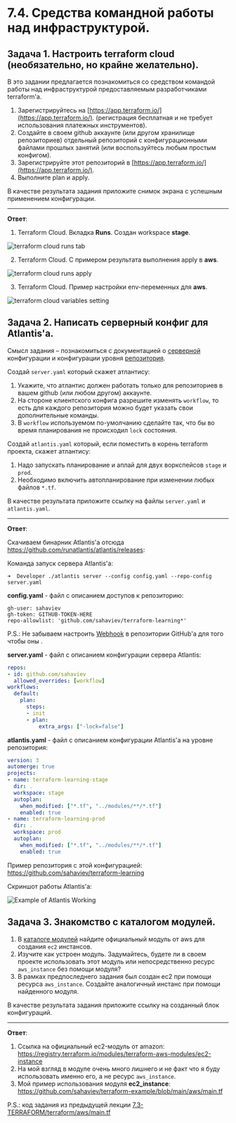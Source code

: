 # 7.4. Средства командной работы над инфраструктурой.

## Задача 1. Настроить terraform cloud (необязательно, но крайне желательно).

В это задании предлагается познакомиться со средством командой работы над инфраструктурой предоставляемым
разработчиками terraform'а. 

1. Зарегистрируйтесь на [https://app.terraform.io/](https://app.terraform.io/).
(регистрация бесплатная и не требует использования платежных инструментов).
1. Создайте в своем github аккаунте (или другом хранилище репозиториев) отдельный репозиторий с
 конфигурационными файлами прошлых занятий (или воспользуйтесь любым простым конфигом).
1. Зарегистрируйте этот репозиторий в [https://app.terraform.io/](https://app.terraform.io/).
1. Выполните plan и apply. 

В качестве результата задания приложите снимок экрана с успешным применением конфигурации.

---
**Ответ**:

1. Terraform Cloud. Вкладка **Runs**. Создан workspace **stage**.

![terraform cloud runs tab](assets/terraform-cloud-runs-tab.jpg)

2. Terraform Cloud. С примером результата выполнения apply в **aws**.

![terraform cloud runs apply](assets/terraform-cloud-runs-apply.jpg)

3. Terraform Cloud. Пример настройки env-переменных для **aws**.

![terraform cloud variables setting](assets/terraform-cloud-variables-setting.jpg)

## Задача 2. Написать серверный конфиг для Atlantis'a. 

Смысл задания – познакомиться с документацией 
о [серверной](https://www.runatlantis.io/docs/server-side-repo-config.html) конфигурации и конфигурации уровня 
 [репозитория](https://www.runatlantis.io/docs/repo-level-atlantis-yaml.html).

Создай `server.yaml` который скажет атлантису:
1. Укажите, что атлантис должен работать только для репозиториев в вашем github (или любом другом) аккаунте.
1. На стороне клиентского конфига разрешите изменять `workflow`, то есть для каждого репозитория можно 
будет указать свои дополнительные команды. 
1. В `workflow` используемом по-умолчанию сделайте так, что бы во время планирования не происходил `lock` состояния.

Создай `atlantis.yaml` который, если поместить в корень terraform проекта, скажет атлантису:
1. Надо запускать планирование и аплай для двух воркспейсов `stage` и `prod`.
1. Необходимо включить автопланирование при изменении любых файлов `*.tf`.

В качестве результата приложите ссылку на файлы `server.yaml` и `atlantis.yaml`.

---
**Ответ**:

Скачиваем бинарник Atlantis'a отсюда https://github.com/runatlantis/atlantis/releases:

Команда запуск сервера Atlantis'a:

```commandline
➜  Developer ./atlantis server --config config.yaml --repo-config server.yaml
```

**config.yaml** - файл с описанием доступов к репозиторию:

```commandline
gh-user: sahaviev
gh-token: GITHUB-TOKEN-HERE
repo-allowlist: 'github.com/sahaviev/terraform-learning*'
```

P.S.: Не забываем настроить [Webhook](https://www.runatlantis.io/docs/configuring-webhooks.html) в репозитории GitHub'a
для того чтобы оны .

**server.yaml** - файл с описанием конфигурации сервера Atlantis:

```yaml
repos:
- id: github.com/sahaviev
  allowed_overrides: [workflow]
workflows:
  default:
    plan:
      steps:
      - init
      - plan:
          extra_args: ["-lock=false"]
```

**atlantis.yaml** - файл с описанием конфигурации Atlantis'a на уровне репозитория:

```yaml
version: 3
automerge: true
projects:
- name: terraform-learning-stage
  dir: .
  workspace: stage
  autoplan:
    when_modified: ["*.tf", "../modules/**/*.tf"]
    enabled: true
- name: terraform-learning-prod
  dir: .
  workspace: prod
  autoplan:
    when_modified: ["*.tf", "../modules/**/*.tf"]
    enabled: true
```

Пример репозитория с этой конфигурацией: https://github.com/sahaviev/terraform-learning

Скриншот работы Atlantis'a:

![Example of Atlantis Working](assets/atlantis-comment-in-pr.jpg)

## Задача 3. Знакомство с каталогом модулей.

1. В [каталоге модулей](https://registry.terraform.io/browse/modules) найдите официальный модуль от aws для создания
`ec2` инстансов. 
2. Изучите как устроен модуль. Задумайтесь, будете ли в своем проекте использовать этот модуль или непосредственно 
ресурс `aws_instance` без помощи модуля?
3. В рамках предпоследнего задания был создан ec2 при помощи ресурса `aws_instance`. 
Создайте аналогичный инстанс при помощи найденного модуля.   

В качестве результата задания приложите ссылку на созданный блок конфигураций. 

---
**Ответ**:

1. Ссылка на официальный ec2-модуль от amazon: https://registry.terraform.io/modules/terraform-aws-modules/ec2-instance
2. На мой взгляд в модуле очень много лишнего и не факт что я буду использовать именно его, а не ресурс `aws_instance`.
3. Мой пример использования модуля **ec2_instance**: https://github.com/sahaviev/terraform-example/blob/main/aws/main.tf

P.S.: код задания из предыдущей лекции [7.3-TERRAFORM/terraform/aws/main.tf](https://github.com/sahaviev/netology-devops/blob/master/2-virt-homeworks/7.3-TERRAFORM/terraform/aws/main.tf)

